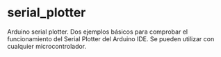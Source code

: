 # serial_plotter
Arduino serial plotter.
Dos ejemplos básicos para comprobar el funcionamiento del Serial Plotter del Arduino IDE.
Se pueden utilizar con cualquier microcontrolador.
